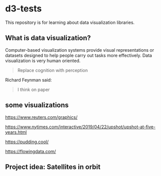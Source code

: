 # d3-tests

This repository is for learning about data visualization libraries.

## What is data visualization?

Computer-based visualization systems provide visual representations or datasets designed to help people carry out tasks more effectively.
Data visualization is very human oriented.

> Replace cognition with perception

Richard Feynman said:

> I think on paper


## some visualizations

https://www.reuters.com/graphics/

https://www.nytimes.com/interactive/2019/04/22/upshot/upshot-at-five-years.html

https://pudding.cool/

https://flowingdata.com/


## Project idea: Satellites in orbit
